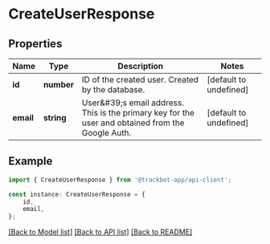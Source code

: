 # CreateUserResponse


## Properties

Name | Type | Description | Notes
------------ | ------------- | ------------- | -------------
**id** | **number** | ID of the created user. Created by the database. | [default to undefined]
**email** | **string** | User\&#39;s email address. This is the primary key for the user and obtained from the Google Auth. | [default to undefined]

## Example

```typescript
import { CreateUserResponse } from '@trackbot-app/api-client';

const instance: CreateUserResponse = {
    id,
    email,
};
```

[[Back to Model list]](../README.md#documentation-for-models) [[Back to API list]](../README.md#documentation-for-api-endpoints) [[Back to README]](../README.md)
